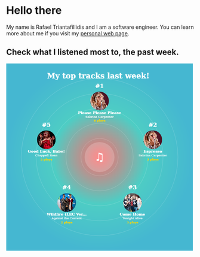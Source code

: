 # Hello there

My name is Rafael Triantafillidis and I am a software engineer. You can learn more about me if you visit my [personal web page](https://a21.dev).


## Check what I listened most to, the past week.

![Raf's top tracks during last week](weekly-top-tracks.png?raw=true "Raf's top tracks")

